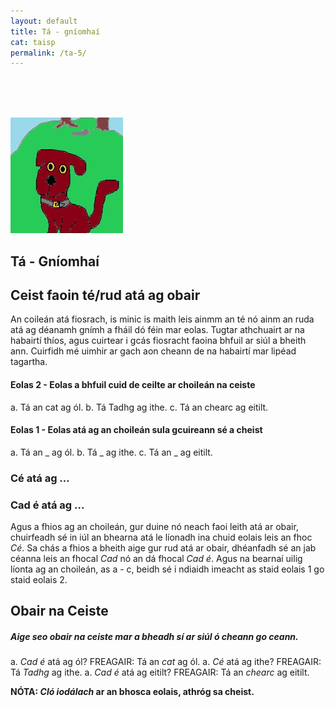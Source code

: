 ```yaml
---
layout: default
title: Tá - gníomhaí
cat: taisp
permalink: /ta-5/
---
```


<br>
<br>
<br>

![pic](../assets/img/tadhg.jpg)

## Tá - Gníomhaí

## Ceist faoin té/rud atá ag obair

An coileán atá fiosrach, is minic is maith leis
ainmm an té nó ainm an ruda atá ag déanamh gnímh a fháil dó féin mar
eolas. Tugtar athchuairt ar na habairtí thíos,
agus cuirtear i gcás fiosracht faoina bhfuil ar
siúl a bheith ann. Cuirfidh mé uimhir ar gach
aon cheann de na habairtí mar lipéad tagartha.


#### Eolas 2 - Eolas a bhfuil cuid de ceilte ar choileán na ceiste

a. Tá an cat ag ól.
b. Tá Tadhg ag ithe.
c. Tá an chearc ag eitilt.

#### Eolas 1 - Eolas atá ag an choileán sula gcuireann sé a cheist

a. Tá an _ ag ól.
b. Tá _ ag ithe.
c. Tá an _ ag eitilt.

### Cé atá ag ...
### Cad é atá ag ...

Agus a fhios ag an choileán, gur duine nó neach faoi leith
atá ar obair, chuirfeadh sé in iúl an bhearna atá le líonadh
ina chuid eolais leis an fhoc *Cé*. Sa chás a fhios a bheith aige
gur rud atá ar obair, dhéanfadh sé an jab céanna leis an fhocal
*Cad* nó an dá fhocal *Cad é*. Agus na bearnaí uilig líonta ag
an choileán, as a - c, beidh sé i ndiaidh imeacht as staid eolais 1
go staid eolais 2.

## Obair na Ceiste

##### Aige seo obair na ceiste mar a bheadh sí ar siúl ó cheann go ceann.

a. *Cad é* atá ag ól? FREAGAIR: Tá an *cat* ag ól.
a. *Cé* atá ag ithe? FREAGAIR: Tá *Tadhg* ag ithe.
a. *Cad é* atá ag eitilt? FREAGAIR: Tá an *chearc* ag eitilt.


<strong>NÓTA: *Cló iodálach* ar an bhosca eolais, athróg sa cheist.</strong>
